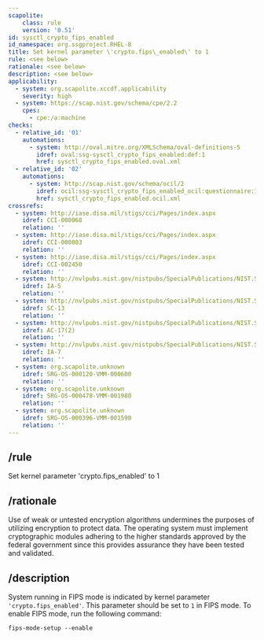 ```yaml
---
scapolite:
    class: rule
    version: '0.51'
id: sysctl_crypto_fips_enabled
id_namespace: org.ssgproject.RHEL-8
title: Set kernel parameter \'crypto.fips\_enabled\' to 1
rule: <see below>
rationale: <see below>
description: <see below>
applicability:
  - system: org.scapolite.xccdf.applicability
    severity: high
  - system: https://scap.nist.gov/schema/cpe/2.2
    cpes:
      - cpe:/a:machine
checks:
  - relative_id: '01'
    automations:
      - system: http://oval.mitre.org/XMLSchema/oval-definitions-5
        idref: oval:ssg-sysctl_crypto_fips_enabled:def:1
        href: sysctl_crypto_fips_enabled.oval.xml
  - relative_id: '02'
    automations:
      - system: http://scap.nist.gov/schema/ocil/2
        idref: ocil:ssg-sysctl_crypto_fips_enabled_ocil:questionnaire:1
        href: sysctl_crypto_fips_enabled.ocil.xml
crossrefs:
  - system: http://iase.disa.mil/stigs/cci/Pages/index.aspx
    idref: CCI-000068
    relation: ''
  - system: http://iase.disa.mil/stigs/cci/Pages/index.aspx
    idref: CCI-000803
    relation: ''
  - system: http://iase.disa.mil/stigs/cci/Pages/index.aspx
    idref: CCI-002450
    relation: ''
  - system: http://nvlpubs.nist.gov/nistpubs/SpecialPublications/NIST.SP.800-53r4.pdf
    idref: IA-5
    relation: ''
  - system: http://nvlpubs.nist.gov/nistpubs/SpecialPublications/NIST.SP.800-53r4.pdf
    idref: SC-13
    relation: ''
  - system: http://nvlpubs.nist.gov/nistpubs/SpecialPublications/NIST.SP.800-53r4.pdf
    idref: AC-17(2)
    relation: ''
  - system: http://nvlpubs.nist.gov/nistpubs/SpecialPublications/NIST.SP.800-53r4.pdf
    idref: IA-7
    relation: ''
  - system: org.scapolite.unknown
    idref: SRG-OS-000120-VMM-000600
    relation: ''
  - system: org.scapolite.unknown
    idref: SRG-OS-000478-VMM-001980
    relation: ''
  - system: org.scapolite.unknown
    idref: SRG-OS-000396-VMM-001590
    relation: ''
---
```



## /rule

Set kernel parameter \'crypto.fips\_enabled\' to 1

## /rationale

Use
of weak or untested encryption algorithms undermines the purposes of
utilizing encryption to protect data. The operating system must
implement cryptographic modules adhering to the higher standards
approved by the federal government since this provides assurance they
have been tested and validated.

## /description

System
running in FIPS mode is indicated by kernel parameter
`'crypto.fips_enabled'`. This parameter should be set to `1` in FIPS
mode. To enable FIPS mode, run the following command:

``` 
fips-mode-setup --enable
```
